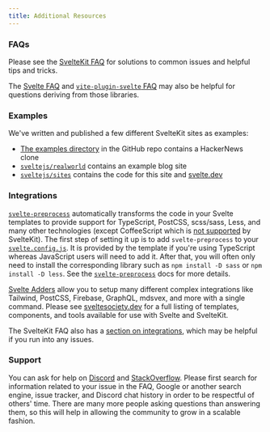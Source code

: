 ```yaml
---
title: Additional Resources
---
```


### FAQs

Please see the [SvelteKit FAQ](/faq) for solutions to common issues and helpful tips and tricks.

The [Svelte FAQ](https://svelte.dev/faq) and [`vite-plugin-svelte` FAQ](https://github.com/sveltejs/vite-plugin-svelte/blob/main/docs/faq.md) may also be helpful for questions deriving from those libraries.

### Examples

We've written and published a few different SvelteKit sites as examples:

- [The examples directory](https://github.com/sveltejs/kit/tree/master/examples) in the GitHub repo contains a HackerNews clone
- [`sveltejs/realworld`](https://github.com/sveltejs/realworld) contains an example blog site
- [`sveltejs/sites`](https://github.com/sveltejs/sites) contains the code for this site and [svelte.dev](https//svelte.dev/)

### Integrations

[`svelte-preprocess`](https://github.com/sveltejs/svelte-preprocess) automatically transforms the code in your Svelte templates to provide support for TypeScript, PostCSS, scss/sass, Less, and many other technologies (except CoffeeScript which is [not supported](https://github.com/sveltejs/kit/issues/2920#issuecomment-996469815) by SvelteKit). The first step of setting it up is to add `svelte-preprocess` to your [`svelte.config.js`](#configuration). It is provided by the template if you're using TypeScript whereas JavaScript users will need to add it. After that, you will often only need to install the corresponding library such as `npm install -D sass` or `npm install -D less`. See the [`svelte-preprocess`](https://github.com/sveltejs/svelte-preprocess) docs for more details.

[Svelte Adders](https://sveltesociety.dev/templates#adders) allow you to setup many different complex integrations like Tailwind, PostCSS, Firebase, GraphQL, mdsvex, and more with a single command. Please see [sveltesociety.dev](https://sveltesociety.dev/) for a full listing of templates, components, and tools available for use with Svelte and SvelteKit.

The SvelteKit FAQ also has a [section on integrations](/faq#integrations), which may be helpful if you run into any issues.

### Support

You can ask for help on [Discord](https://svelte.dev/chat) and [StackOverflow](https://stackoverflow.com/questions/tagged/sveltekit). Please first search for information related to your issue in the FAQ, Google or another search engine, issue tracker, and Discord chat history in order to be respectful of others' time. There are many more people asking questions than answering them, so this will help in allowing the community to grow in a scalable fashion.
